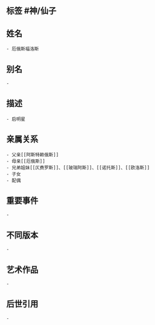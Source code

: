 ## 标签  #神/仙子
## 姓名
	- 厄俄斯福洛斯
## 别名
	-
## 描述
	- 启明星
## 亲属关系
	- 父亲[[阿斯特赖俄斯]]
	- 母亲[[厄俄斯]]
	- 兄弟姐妹[[仄费罗斯]]、[[玻瑞阿斯]]、[[诺托斯]]、[[欧洛斯]]
	- 子女
	- 配偶
## 重要事件
	-
## 不同版本
	-
## 艺术作品
	-
## 后世引用
	-
